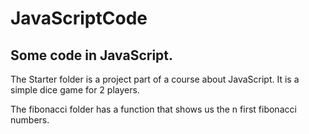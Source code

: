 # JavaScriptCode
## Some code in JavaScript.

The Starter folder is a project part of a course about JavaScript. It is a simple dice game for 2 players.

The fibonacci folder has a function that shows us the n first fibonacci numbers.
